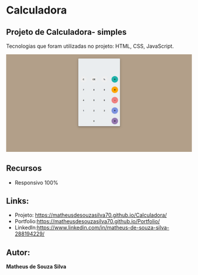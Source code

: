 # Calculadora

## Projeto de Calculadora- simples

Tecnologias que foram utilizadas no projeto: HTML, CSS, JavaScript.

![README.md](https://github.com/MatheusdeSouzaSilva70/Calculadora/blob/main/img/Calculadora%20Simples.png)


## Recursos
- Responsivo 100%

## Links:
- Projeto: https://matheusdesouzasilva70.github.io/Calculadora/
- Portfolio:https://matheusdesouzasilva70.github.io/Portfolio/
- LinkedIn:https://www.linkedin.com/in/matheus-de-souza-silva-288194229/

## Autor:
**Matheus de Souza Silva**
